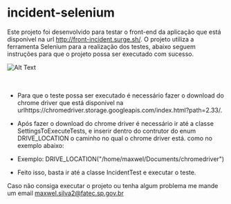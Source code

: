 # incident-selenium

Este projeto foi desenvolvido para testar o front-end da aplicação que está disponível na url http://front-incident.surge.sh/. O projeto utiliza a ferramenta Selenium para a realização dos testes, abaixo seguem instruções para que o projeto possa ser executado com sucesso.

![Alt Text](https://www.sam-solutions.com/blog/wp-content/uploads/2017/10/Selenium.png)</br></br></br>

- Para que o teste possa ser executado é necessário fazer o download do chrome driver que está disponivel na urlhttps://chromedriver.storage.googleapis.com/index.html?path=2.33/.

- Após fazer o download do chrome driver é necessário ir até a classe SettingsToExecuteTests, e inserir dentro do contrutor do enum DRIVE_LOCATION o caminho no qual o chrome driver está. como no exemplo abaixo:

- Exemplo: DRIVE_LOCATION("/home/maxwel/Documents/chromedriver")

- Feito isso, basta ir até a classe IncidentTest e executar o teste.

Caso não consiga executar o projeto ou tenha algum problema me mande um email maxwel.silva2@fatec.sp.gov.br
